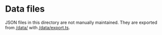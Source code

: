 # Data files

JSON files in this directory are not manually maintained. They are exported from [/data/](/data/) with [/data/export.ts](/data/export.ts).
